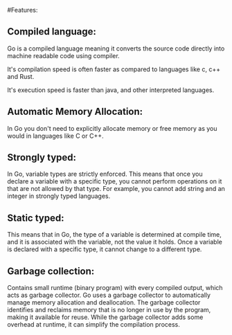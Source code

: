 #Features:

## Compiled language:
Go is a compiled language meaning it converts the source code directly into machine readable code using compiler.

It's compilation speed is often faster as compared to languages like c, c++ and Rust.

It's execution speed is faster than java, and other interpreted languages.

## Automatic Memory Allocation:
In Go you don't need to explicitly allocate memory or free memory as you would in languages like C or C++.

## Strongly typed:
In Go, variable types are strictly enforced. This means that once you declare a variable with a specific type, you cannot perform operations on it that are not allowed by that type.
For example, you cannot add string and an integer in strongly typed languages.

## Static typed:
This means that in Go, the type of a variable is determined at compile time, and it is associated with the variable, not the value it holds. Once a variable is declared with a specific type, it cannot change to a different type.

## Garbage collection:
Contains small runtime (binary program) with every compiled output, which acts as garbage collector.
Go uses a garbage collector to automatically manage memory allocation and deallocation.
The garbage collector identifies and reclaims memory that is no longer in use by the program, making it available for reuse.
While the garbage collector adds some overhead at runtime, it can simplify the compilation process.
